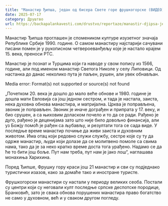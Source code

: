 ```yaml
---
title: "Манастир Ђипша, један од бисера Свете горе фрушкогорске (ВИДЕО)"
date: 2025-07-17
category: Друштво
url: https://backapalankavesti.com/drustvo/reportaze/manastir-djipsa-jedan-od-bisera-svete-gore-fruskogorske-video/
---
```


Манастир Ђипша проглашен је спомеником културе изузетног значаја Републике Србије 1990. године. О самом манастиру најстарији сачувани писани помен је у рукописном четвероеванђељу које је настало крајем 15. века, преноси РТС.

Манастир је познат и Турцима који га наводе у свом попису из 1566, године, али под именом манастир Светога Николе у селу Липовици. Од настанка до данас неколико пута је паљен, рушен, али увек обнављан.

Media error: Format(s) not supported or source(s) not found

„Почетком 20. века је дошло до мало веће обнове и 1980. године је дошла мати Евловија са још једном сестром, и тада је настала, заиста, нека духовна обнова манастира, и матријална. Црква је поправљена, звоник је поправљен. Звоник је иначе дограђен и припрата у 17. веку, и био срушен, а са њиховим доласком почело и то да се ради. Рађено је дуго, рађено је деценијама зато што није било довољно финансија, али уз Божју помоћ је рађен са љубављу, и резултати тога се сада виде. У последње време манастир почиње да живи заиста и духовним животом. Има отац који редовно служи службу, сестре које су ту да одрже манастир, људи који долазе да се молитвено помоле са свима нама, тако да је за неко кратко време доста тога урађено. Надамо се да ће то бити још боље. Пут нам треба, пут нам је јако лош“, наглашава монахиња Харихина.

Поред Ђипше, Фрушку гору краси још 21 манастир и сви су подједнако туристички изазов, како за домаће тако и иностране туристе.

Фрушкогорски манастири су настали у периоду великих сеоба. Постали су центри који су неговали култ последње српске деспотске породице, Бранковић, зато је свака обнова порушених манастира право богатство не само у духовном, већ и у сваком другом погледу.
